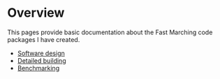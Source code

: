 # Overview

This pages provide basic documentation about the Fast Marching code packages I have created.

- [Software design](markdown/design.md)
- [Detailed building](markdown/building.md)
- [Benchmarking](markdown/benchmarking.md)